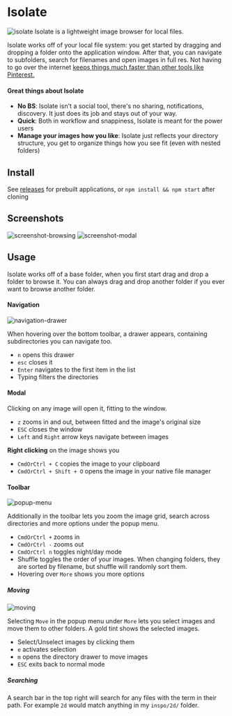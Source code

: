 # Isolate

![isolate](https://user-images.githubusercontent.com/2801344/44303858-96caca00-a300-11e8-8402-1b5834c03eb6.png)
Isolate is a lightweight image browser for local files.

Isolate works off of your local file system: you get started by dragging and dropping a folder onto the application window. After that, you can navigate to subfolders, search for filenames and open images in full res. Not having to go over the internet [keeps things much faster than other tools like Pinterest.](https://twitter.com/seenaburns/status/950054230852694016)

#### Great things about Isolate

- **No BS**: Isolate isn't a social tool, there's no sharing, notifications, discovery. It just does its job and stays out of your way.
- **Quick**: Both in workflow and snappiness, Isolate is meant for the power users
- **Manage your images how you like**: Isolate just reflects your directory structure, you get to organize things how you see fit (even with nested folders)

## Install

See [releases](https://github.com/seenaburns/Isolate/releases) for prebuilt applications, or `npm install && npm start` after cloning

## Screenshots

![screenshot-browsing](https://user-images.githubusercontent.com/2801344/44303857-95999d00-a300-11e8-9b26-c368e9644c4c.png)
![screenshot-modal](https://user-images.githubusercontent.com/2801344/44303856-94687000-a300-11e8-8537-fff128412224.png)

## Usage

Isolate works off of a base folder, when you first start drag and drop a folder to browse it. You can always drag and drop another folder if you ever want to browse another folder.

#### Navigation

![navigation-drawer](https://user-images.githubusercontent.com/2801344/44303469-87df1a00-a2f6-11e8-8909-d75da4b668b8.png)

When hovering over the bottom toolbar, a drawer appears, containing subdirectories you can navigate too.

- `n` opens this drawer
- `esc` closes it
- `Enter` navigates to the first item in the list
- Typing filters the directories

#### Modal

Clicking on any image will open it, fitting to the window.

- `z` zooms in and out, between fitted and the image's original size
- `ESC` closes the window
- `Left` and `Right` arrow keys navigate between images

**Right clicking** on the image shows you

- `CmdOrCtrl + C` copies the image to your clipboard
- `CmdOrCtrl + Shift + O` opens the image in your native file manager

#### Toolbar

![popup-menu](https://user-images.githubusercontent.com/2801344/44303740-9a108680-a2fd-11e8-9912-75f247a1f8fc.jpg)

Additionally in the toolbar lets you zoom the image grid, search across directories and more options under the popup menu.

- `CmdOrCtrl +` zooms in
- `CmdOrCtrl -` zooms out
- `CmdOrCtrl n` toggles night/day mode
- Shuffle toggles the order of your images. When changing folders, they are sorted by filename, but shuffle will randomly sort them.
- Hovering over `More` shows you more options

##### Moving

![moving](https://user-images.githubusercontent.com/2801344/44303800-063fba00-a2ff-11e8-86fe-e0ed84e5bfb6.jpg)

Selecting `Move` in the popup menu under `More` lets you select images and move them to other folders. A gold tint shows the selected images.

- Select/Unselect images by clicking them
- `e` activates selection
- `m` opens the directory drawer to move images
- `ESC` exits back to normal mode

##### Searching

A search bar in the top right will search for any files with the term in their path. For example `2d` would match anything in my `inspo/2d/` folder.
